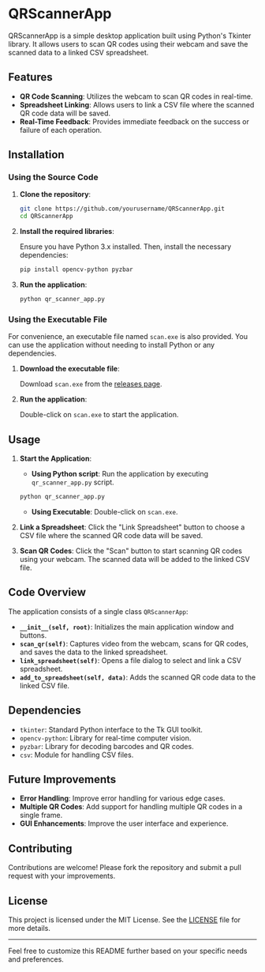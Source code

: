 # QRScannerApp

QRScannerApp is a simple desktop application built using Python's Tkinter library. It allows users to scan QR codes using their webcam and save the scanned data to a linked CSV spreadsheet.

## Features

- **QR Code Scanning**: Utilizes the webcam to scan QR codes in real-time.
- **Spreadsheet Linking**: Allows users to link a CSV file where the scanned QR code data will be saved.
- **Real-Time Feedback**: Provides immediate feedback on the success or failure of each operation.

## Installation

### Using the Source Code

1. **Clone the repository**:

    ```bash
    git clone https://github.com/yourusername/QRScannerApp.git
    cd QRScannerApp
    ```

2. **Install the required libraries**:

    Ensure you have Python 3.x installed. Then, install the necessary dependencies:

    ```bash
    pip install opencv-python pyzbar
    ```

3. **Run the application**:

    ```bash
    python qr_scanner_app.py
    ```

### Using the Executable File

For convenience, an executable file named `scan.exe` is also provided. You can use the application without needing to install Python or any dependencies.

1. **Download the executable file**:

    Download `scan.exe` from the [releases page](https://github.com/yourusername/QRScannerApp/releases).

2. **Run the application**:

    Double-click on `scan.exe` to start the application.

## Usage

1. **Start the Application**:
   - **Using Python script**: Run the application by executing `qr_scanner_app.py` script.

    ```bash
    python qr_scanner_app.py
    ```

   - **Using Executable**: Double-click on `scan.exe`.

2. **Link a Spreadsheet**:
   Click the "Link Spreadsheet" button to choose a CSV file where the scanned QR code data will be saved.

3. **Scan QR Codes**:
   Click the "Scan" button to start scanning QR codes using your webcam. The scanned data will be added to the linked CSV file.

## Code Overview

The application consists of a single class `QRScannerApp`:

- **`__init__(self, root)`**: Initializes the main application window and buttons.
- **`scan_qr(self)`**: Captures video from the webcam, scans for QR codes, and saves the data to the linked spreadsheet.
- **`link_spreadsheet(self)`**: Opens a file dialog to select and link a CSV spreadsheet.
- **`add_to_spreadsheet(self, data)`**: Adds the scanned QR code data to the linked CSV file.

## Dependencies

- `tkinter`: Standard Python interface to the Tk GUI toolkit.
- `opencv-python`: Library for real-time computer vision.
- `pyzbar`: Library for decoding barcodes and QR codes.
- `csv`: Module for handling CSV files.

## Future Improvements

- **Error Handling**: Improve error handling for various edge cases.
- **Multiple QR Codes**: Add support for handling multiple QR codes in a single frame.
- **GUI Enhancements**: Improve the user interface and experience.

## Contributing

Contributions are welcome! Please fork the repository and submit a pull request with your improvements.

## License

This project is licensed under the MIT License. See the [LICENSE](LICENSE) file for more details.

---

Feel free to customize this README further based on your specific needs and preferences.
